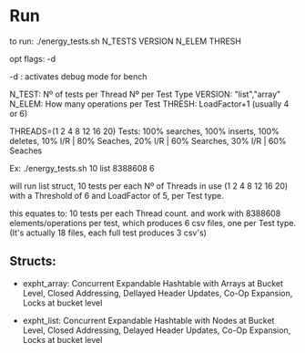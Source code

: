 # Run

to run:
./energy_tests.sh N_TESTS VERSION N_ELEM THRESH

opt flags: -d

-d : activates debug mode for bench

N_TEST: Nº of tests per Thread Nº per Test Type
VERSION: "list","array"
N_ELEM: How many operations per Test 
THRESH: LoadFactor+1 (usually 4 or 6)

THREADS=(1 2 4 8 12 16 20)
Tests: 100% searches, 100% inserts, 100% deletes, 10% I/R | 80% Seaches, 20% I/R | 60% Searches, 30% I/R | 60% Seaches 

Ex: ./energy_tests.sh 10 list 8388608 6

will run list struct, 10 tests per each Nº of Threads in use (1 2 4 8 12 16 20) with a Threshold of 6 and LoadFactor of 5, per Test type.

this equates to: 10 tests per each Thread count. and work with 8388608 elements/operations per test, which produces 6 csv files, one per Test type. (It's actually 18 files, each full test produces 3 csv's)

## Structs:

- expht_array: Concurrent Expandable Hashtable with Arrays at Bucket Level, Closed Addressing, Dellayed Header Updates, Co-Op Expansion, Locks at bucket level

- expht_list: Concurrent Expandable Hashtable with Nodes at Bucket Level, Closed Addressing, Delayed Header Updates, Co-Op Expansion, Locks at bucket level

